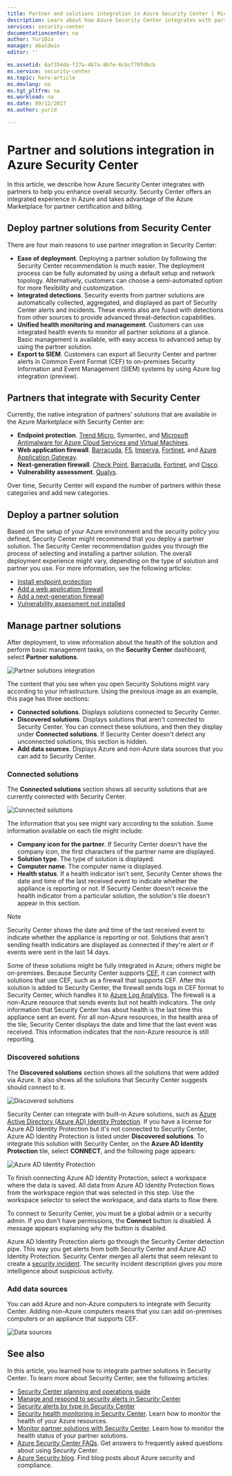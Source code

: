 ```yaml
---
title: Partner and solutions integration in Azure Security Center | Microsoft Docs
description: Learn about how Azure Security Center integrates with partners to enhance the overall security of your Azure resources.
services: security-center
documentationcenter: na
author: YuriDio
manager: mbaldwin
editor: ''

ms.assetid: 6af354da-f27a-467a-8b7e-6cbcf70fdbcb
ms.service: security-center
ms.topic: hero-article
ms.devlang: na
ms.tgt_pltfrm: na
ms.workload: na
ms.date: 09/12/2017
ms.author: yurid

---
```

# Partner and solutions integration in Azure Security Center

In this article, we describe how Azure Security Center integrates with partners to help you enhance overall security. Security Center offers an integrated experience in Azure and takes advantage of the Azure Marketplace for partner certification and billing.

## Deploy partner solutions from Security Center

There are four main reasons to use partner integration in Security Center:

- **Ease of deployment**. Deploying a partner solution by following the Security Center recommendation is much easier. The deployment process can be fully automated by using a default setup and network topology. Alternatively, customers can choose a semi-automated option for more flexibility and customization.
- **Integrated detections**. Security events from partner solutions are automatically collected, aggregated, and displayed as part of Security Center alerts and incidents. These events also are fused with detections from other sources to provide advanced threat-detection capabilities.
- **Unified health monitoring and management**. Customers can use integrated health events to monitor all partner solutions at a glance. Basic management is available, with easy access to advanced setup by using the partner solution.
- **Export to SIEM**. Customers can export all Security Center and partner alerts in Common Event Format (CEF) to on-premises Security Information and Event Management (SIEM) systems by using Azure log integration (preview).


## Partners that integrate with Security Center

Currently, the native integration of partners' solutions that are available in the Azure Marketplace with Security Center are:

- **Endpoint protection**. [Trend Micro](https://help.deepsecurity.trendmicro.com/azure-marketplace-getting-started-with-deep-security.html), Symantec, and [Microsoft Antimalware for Azure Cloud Services and Virtual Machines](https://docs.microsoft.com/azure/security/azure-security-antimalware).
- **Web application firewall**. [Barracuda](https://www.barracuda.com/products/webapplicationfirewall), [F5](https://support.f5.com/kb/en-us/products/big-ip_asm/manuals/product/bigip-ve-web-application-firewall-microsoft-azure-12-0-0.html), [Imperva](https://www.imperva.com/Products/WebApplicationFirewall-WAF), [Fortinet](https://www.fortinet.com/resources.html?limit=10&search=&document-type=data-sheets), and [Azure Application Gateway](https://azure.microsoft.com/blog/azure-web-application-firewall-waf-generally-available/). 
- **Next-generation firewall**. [Check Point](https://www.checkpoint.com/products/vsec-microsoft-azure/), [Barracuda](https://campus.barracuda.com/product/nextgenfirewallf/article/NGF/AzureDeployment/), [Fortinet](http://docs.fortinet.com/d/fortigate-fortios-handbook-the-complete-guide-to-fortios-5.2), and [Cisco](http://www.cisco.com/c/en/us/td/docs/security/firepower/quick_start/azure/ftdv-azure-qsg.html). 
- **Vulnerability assessment**. [Qualys](https://www.qualys.com/public-clouds/microsoft-azure/). 

Over time, Security Center will expand the number of partners within these categories and add new categories. 

## Deploy a partner solution

Based on the setup of your Azure environment and the security policy you defined, Security Center might recommend that you deploy a partner solution. The Security Center recommendation guides you through the process of selecting and installing a partner solution. The overall deployment experience might vary, depending on the type of solution and partner you use. For more information, see the following articles:

- [Install endpoint protection](security-center-install-endpoint-protection.md)
- [Add a web application firewall](security-center-add-web-application-firewall.md)
- [Add a next-generation firewall](security-center-add-next-generation-firewall.md)
- [Vulnerability assessment not installed](security-center-vulnerability-assessment-recommendations.md)

## Manage partner solutions

After deployment, to view information about the health of the solution and perform basic management tasks, on the **Security Center** dashboard, select **Partner solutions**.

![Partner solutions integration](./media/security-center-partner-integration/security-center-partner-integration-fig8.png)

The content that you see when you open Security Solutions might vary according to your infrastructure. Using the previous image as an example, this page has three sections:

- **Connected solutions**. Displays solutions connected to Security Center.
- **Discovered solutions**. Displays solutions that aren't connected to Security Center. You can connect these solutions, and then they display under **Connected solutions**. If Security Center doesn't detect any unconnected solutions, this section is hidden.
- **Add data sources**. Displays Azure and non-Azure data sources that you can add to Security Center.

### Connected solutions

The **Connected solutions** section shows all security solutions that are currently connected with Security Center. 

![Connected solutions](./media/security-center-partner-integration/security-center-partner-integration-fig4.png)

The information that you see might vary according to the solution. Some information available on each tile might include:

- **Company icon for the partner**. If Security Center doesn't have the company icon, the first characters of the partner name are displayed.
- **Solution type**. The type of solution is displayed.
- **Computer name**. The computer name is displayed.
- **Health status**. If a health indicator isn't sent, Security Center shows the date and time of the last received event to indicate whether the appliance is reporting or not. If Security Center doesn't receive the health indicator from a particular solution, the solution's tile doesn't appear in this section.

> [!NOTE]
> Security Center shows the date and time of the last received event to indicate whether the appliance is reporting or not. Solutions that aren't sending health indicators are displayed as connected if they're alert or if events were sent in the last 14 days.
>  

Some of these solutions might be fully integrated in Azure; others might be on-premises. Because Security Center supports [CEF](https://docs.microsoft.com/azure/operations-management-suite/oms-security-connect-products#what-is-cef), it can connect with solutions that use CEF, such as a firewall that supports CEF. After this solution is added to Security Center, the firewall sends logs in CEF format to Security Center, which handles it to [Azure Log Analytics](https://docs.microsoft.com/azure/log-analytics/log-analytics-overview). The firewall is a non-Azure resource that sends events but not health indicators. The only information that Security Center has about health is the last time this appliance sent an event. For all non-Azure resources, in the health area of the tile, Security Center displays the date and time that the last event was received. This information indicates that the non-Azure resource is still reporting.

### Discovered solutions

The **Discovered solutions** section shows all the solutions that were added via Azure. It also shows all the solutions that Security Center suggests should connect to it.

![Discovered solutions](./media/security-center-partner-integration/security-center-partner-integration-fig5.png)

Security Center can integrate with built-in Azure solutions, such as [Azure Active Directory (Azure AD) Identity Protection](https://docs.microsoft.com/azure/active-directory/active-directory-identityprotection). If you have a license for Azure AD Identity Protection but it's not connected to Security Center, Azure AD Identity Protection is listed under **Discovered solutions**. To integrate this solution with Security Center, on the **Azure AD Identity Protection** tile, select **CONNECT**, and the following page appears:

![Azure AD Identity Protection](./media/security-center-partner-integration/security-center-partner-integration-fig6.png)

To finish connecting Azure AD Identity Protection, select a workspace where the data is saved. All data from Azure AD Identity Protection flows from the workspace region that was selected in this step. Use the workspace selector to select the workspace, and data starts to flow there.

To connect to Security Center, you must be a global admin or a security admin. If you don't have permissions, the **Connect** button is disabled. A message appears explaining why the button is disabled.

Azure AD Identity Protection alerts go through the Security Center detection pipe. This way you get alerts from both Security Center and Azure AD Identity Protection. Security Center merges all alerts that seem relevant to create a [security incident](https://docs.microsoft.com/azure/security-center/security-center-incident). The security incident description gives you more intelligence about suspicious activity.

### Add data sources

You can add Azure and non-Azure computers to integrate with Security Center. Adding non-Azure computers means that you can add on-premises computers or an appliance that supports CEF. 

![Data sources](./media/security-center-partner-integration/security-center-partner-integration-fig7.png)


## See also

In this article, you learned how to integrate partner solutions in Security Center. To learn more about Security Center, see the following articles:

* [Security Center planning and operations guide](security-center-planning-and-operations-guide.md)
* [Manage and respond to security alerts in Security Center](security-center-managing-and-responding-alerts.md)
* [Security alerts by type in Security Center](security-center-alerts-type.md)
* [Security health monitoring in Security Center](security-center-monitoring.md). Learn how to monitor the health of your Azure resources.
* [Monitor partner solutions with Security Center](security-center-partner-solutions.md). Learn how to monitor the health status of your partner solutions.
* [Azure Security Center FAQs](security-center-faq.md). Get answers to frequently asked questions about using Security Center.
* [Azure Security blog](http://blogs.msdn.com/b/azuresecurity/). Find blog posts about Azure security and compliance.

